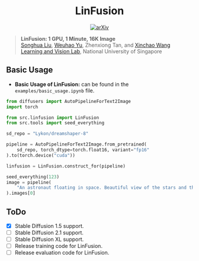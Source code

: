 <div align="center">

# LinFusion
<a href="https://arxiv.org/"><img src="https://img.shields.io/badge/arXiv-xxxx.xxxx-A42C25.svg" alt="arXiv"></a>
<!-- TODO: Change the arxiv img -->
</div>


> **LinFusion: 1 GPU, 1 Minute, 16K Image**
> <br>
> [Songhua Liu](http://121.37.94.87/), 
> [Weuhao Yu](https://whyu.me/), 
> Zhenxiong Tan, 
> and 
> [Xinchao Wang](https://sites.google.com/site/sitexinchaowang/)
> <br>
> [Learning and Vision Lab](http://lv-nus.org/), National University of Singapore
> <br>


## Basic Usage
* **Basic Usage of LinFusion:** can be found in the `examples/basic_usage.ipynb` file. 
```python
from diffusers import AutoPipelineForText2Image
import torch

from src.linfusion import LinFusion
from src.tools import seed_everything

sd_repo = "Lykon/dreamshaper-8"

pipeline = AutoPipelineForText2Image.from_pretrained(
    sd_repo, torch_dtype=torch.float16, variant="fp16"
).to(torch.device("cuda"))

linfusion = LinFusion.construct_for(pipeline)

seed_everything(123)
image = pipeline(
	"An astronaut floating in space. Beautiful view of the stars and the universe in the background."
).images[0]
```


## ToDo
- [x] Stable Diffusion 1.5 support.
- [ ] Stable Diffusion 2.1 support. 
- [ ] Stable Diffusion XL support.
- [ ] Release training code for LinFusion.
- [ ] Release evaluation code for LinFusion.